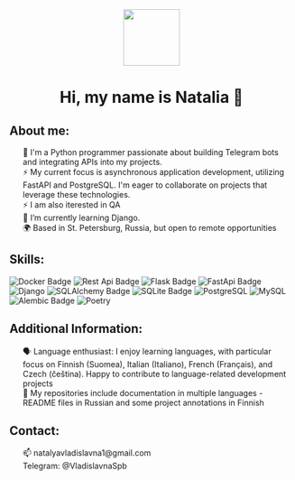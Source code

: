 <div id="header" align="center">
  <img src="https://i.giphy.com/media/v1.Y2lkPTc5MGI3NjExenNmZzB4aGl0aWp6ZTd0ZDl6MDFra25mdmdwdnNlbG9yajA3NDl3OCZlcD12MV9pbnRlcm5hbF9naWZfYnlfaWQmY3Q9Zw/L1R1tvI9svkIWwpVYr/giphy.gif"width="100"/>
 <p> 
<h1>Hi, my name is Natalia 👋</h1>
   </p>
   </div>
<div class="markdown-heading" dir="auto">
<h2 class="heading-element" dir="auto">About me:</h2>
<a id="user-content-about-me" class="anchor" aria-label="Permalink: About me:" href="#about-me">
</a></div>   
<p></p>

<p>  </p>
<ul style="list-style: none;">
  <li>🚀 I'm a Python programmer passionate about building Telegram bots and integrating APIs into my projects.</li>
  <li>⚡ My current focus is asynchronous application development, utilizing FastAPI and PostgreSQL. I'm eager to collaborate on projects that leverage these technologies.</li>
  <li>⚡ I am also iterested in QA</li> 
  <li> 🌱 I’m currently learning Django. </li>
  <li>🌍 Based in St. Petersburg, Russia, but open to remote opportunities</li>
</ul>

<div class="markdown-heading" dir="auto">
<h2 class="heading-element" dir="auto">Skills:</h2>
<a id="user-content-about-me" class="anchor" aria-label="Permalink: About me:" href="#skills">
</a></div>   
<div id="badges">
   <img src="https://img.shields.io/badge/Docker-blue?style=for-the-badge&logo=Docker&logoColor=white&logoSize=auto" alt="Docker Badge"/>
   <img src="https://img.shields.io/badge/REST%20API-blue?style=for-the-badge&logo=REST&logoColor=white&logoSize=auto" alt="Rest Api Badge"/>
   <img src="https://img.shields.io/badge/Flask-blue?style=for-the-badge&logo=Flask&logoColor=white&logoSize=auto" alt="Flask Badge"/>
  <img src="https://img.shields.io/badge/FastAPI-blue?style=for-the-badge&logo=FastAPI&logoColor=white&logoSize=auto" alt="FastApi Badge"/>
   <img src="https://img.shields.io/badge/Django-blue?style=for-the-badge&logo=Django&logoColor=white&logoSize=auto"alt="Django"/>
  <img src="https://img.shields.io/badge/SQLAlchemy-blue?style=for-the-badge&logo=SQLAlchemy&logoColor=white&logoSize=auto" alt="SQLAlchemy Badge"/> 

  <img src="https://img.shields.io/badge/SQLite-blue?style=for-the-badge&logo=SQLite&logoColor=white&logoSize=auto" alt="SQLite Badge"/>
  <img src="https://img.shields.io/badge/PostgreSQL-blue?style=for-the-badge&logo=PostgreSQL&logoColor=white&logoSize=auto" alt="PostgreSQL"/>
   <img src="https://img.shields.io/badge/MySQL-blue?style=for-the-badge&logo=MySQL&logoColor=white&logoSize=auto" alt="MySQL"/>
  <img src="https://img.shields.io/badge/Alembic-blue?style=for-the-badge&logo=Alembic&logoColor=white&logoSize=auto" alt="Alembic Badge"/>
  <img src="https://img.shields.io/badge/Poetry-blue?style=for-the-badge&logo=Poetry&logoColor=white&logoSize=auto" alt="Poetry"/>
 
</div> 
<div class="markdown-heading" dir="auto">
<h2 class="heading-element" dir="auto">Additional Information:</h2>
<a id="user-content-additional" class="anchor" aria-label="Permalink: Additional Information:" href="#additional">
</a></div>   
<ul style="list-style: none;">
  <li> 🗣️ Language enthusiast: I enjoy learning languages, with particular focus on Finnish (Suomea), Italian (Italiano), French (Français), and Czech (čeština). Happy to contribute to language-related development projects</li>
  <li> 📝 My repositories include documentation in multiple languages - README files in Russian and some project annotations in Finnish</li>
</ul>
<div class="markdown-heading" dir="auto">
<h2 class="heading-element" dir="auto">Contact:</h2>
<a id="user-content-about-me" class="anchor" aria-label="Permalink: About me:" href="#about-me">
</a></div>   
<ul style="list-style: none;">
 <li> 📫  natalyavladislavna1@gmail.com </li>
 <li>  Telegram:  @VladislavnaSpb </li>
  </ul>
<!--
**NVLev/NVlev** is a ✨ _special_ ✨ repository because its `README.md` (this file) appears on your GitHub profile.

Here are some ideas to get you started:

- 🔭 I’m currently working on ...
- 🌱 I’m currently learning ...
- 👯 I’m looking to collaborate on ...
- 🤔 I’m looking for help with ...
- 💬 Ask me about ...
- 📫 How to reach me: ...
- 😄 Pronouns: ...
- ⚡ Fun fact: ...
-->
